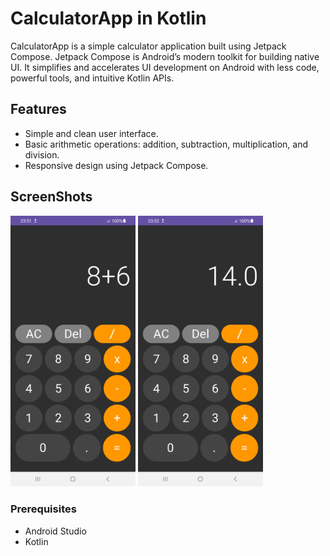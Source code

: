 # CalculatorApp in Kotlin

CalculatorApp is a simple calculator application built using Jetpack Compose. Jetpack Compose is Android’s modern toolkit for building native UI. It simplifies and accelerates UI development on Android with less code, powerful tools, and intuitive Kotlin APIs.

## Features

- Simple and clean user interface.
- Basic arithmetic operations: addition, subtraction, multiplication, and division.
- Responsive design using Jetpack Compose.

## ScreenShots
<img src="appPhotos/AddPhoto.png" alt="Calculator Screenshot Addition" width="200"/>
<img src="appPhotos/ResultPhoto.png" alt="Calculator Screenshot Result" width="200"/>

### Prerequisites

- Android Studio
- Kotlin
